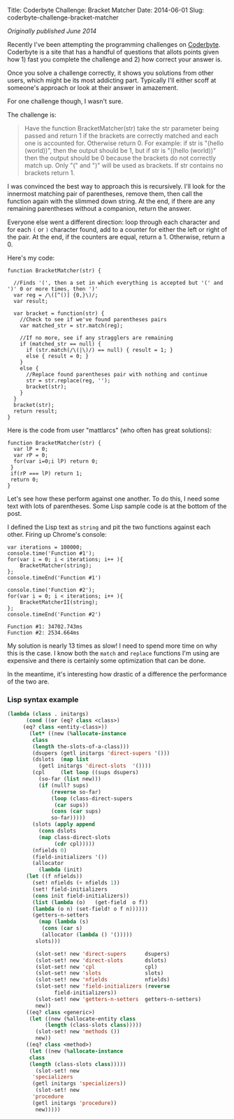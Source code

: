 Title: Coderbyte Challenge: Bracket Matcher
Date: 2014-06-01
Slug: coderbyte-challenge-bracket-matcher


*Originally published June 2014*

Recently I've been attempting the programming challenges on [Coderbyte](https://coderbyte.com/CodingArea/Challenges/). Coderbyte is a site that has a handful of questions that allots points given how 1) fast you complete the challenge and 2) how correct your answer is.

Once you solve a challenge correctly, it shows you solutions from other users, which might be its most addicting part. Typically I'll either scoff at someone's approach or look at their answer in amazement.

For one challenge though, I wasn't sure.

The challenge is:


> 
> Have the function BracketMatcher(str) take the str parameter being passed and return 1 if the brackets are correctly matched and each one is accounted for. Otherwise return 0. For example: if str is "(hello (world))", then the output should be 1, but if str is "((hello (world))" then the output should be 0 because the brackets do not correctly match up. Only "(" and ")" will be used as brackets. If str contains no brackets return 1.
> 

I was convinced the best way to approach this is recursively. I'll look for the innermost matching pair of parentheses, remove them, then call the function again with the slimmed down string. At the end, if there are any remaining parentheses without a companion, return the answer.

Everyone else went a different direction: loop through each character and for each `(` or `)` character found, add to a counter for either the left or right of the pair. At the end, if the counters are equal, return a 1. Otherwise, return a 0.

Here's my code:


```
function BracketMatcher(str) {

  //Finds '(', then a set in which everything is accepted but '(' and ')' 0 or more times, then ')' 
  var reg = /\([^()] {0,}\)/;
  var result;

  var bracket = function(str) {
    //Check to see if we've found parentheses pairs
    var matched_str = str.match(reg);

    //If no more, see if any stragglers are remaining
    if (matched_str == null) {
      if (str.match(/\(|\)/) == null) { result = 1; }
      else { result = 0; }
    }
    else {
      //Replace found parentheses pair with nothing and continue
      str = str.replace(reg, '');
      bracket(str);
    }
  }
  bracket(str);
  return result; 
}
```

Here is the code from user "mattlarcs" (who often has great solutions):


```
function BracketMatcher(str) { 
  var lP = 0;
  var rP = 0;
  for(var i=0;i lP) return 0;
 }
 if(rP === lP) return 1;
 return 0;
}
```

Let's see how these perform against one another. To do this, I need some text with lots of parentheses. Some Lisp sample code is at the bottom of the post.


I defined the Lisp text as `string` and pit the two functions against each other. Firing up Chrome's console:


```
var iterations = 100000;
console.time('Function #1');
for(var i = 0; i < iterations; i++ ){
    BracketMatcher(string);
};
console.timeEnd('Function #1')

console.time('Function #2');
for(var i = 0; i < iterations; i++ ){
    BracketMatcherII(string);
};
console.timeEnd('Function #2')

Function #1: 34702.743ms
Function #2: 2534.664ms
```

My solution is nearly 13 times as slow! I need to spend more time on why this is the case. I know both the `match` and `replace` functions I'm using are expensive and there is certainly some optimization that can be done.


In the meantime, it's interesting how drastic of a difference the performance of the two are.



### Lisp syntax example

```lisp
(lambda (class . initargs)
      (cond ((or (eq? class <class>)
     (eq? class <entity-class>))
       (let* ((new (%allocate-instance
        class
        (length the-slots-of-a-class)))
        (dsupers (getl initargs 'direct-supers '()))
        (dslots  (map list
          (getl initargs 'direct-slots  '())))
        (cpl     (let loop ((sups dsupers)
          (so-far (list new)))
          (if (null? sups)
              (reverse so-far)
              (loop (class-direct-supers
               (car sups))
              (cons (car sups)
              so-far)))))
        (slots (apply append
          (cons dslots
          (map class-direct-slots
               (cdr cpl)))))
        (nfields 0)
        (field-initializers '())
        (allocator
          (lambda (init)
      (let ((f nfields))
        (set! nfields (+ nfields 1))
        (set! field-initializers
        (cons init field-initializers))
        (list (lambda (o)   (get-field  o f))
        (lambda (o n) (set-field! o f n))))))
        (getters-n-setters
          (map (lambda (s)
           (cons (car s)
           (allocator (lambda () '()))))
         slots)))

         (slot-set! new 'direct-supers      dsupers)
         (slot-set! new 'direct-slots       dslots)
         (slot-set! new 'cpl                cpl)
         (slot-set! new 'slots              slots)
         (slot-set! new 'nfields            nfields)
         (slot-set! new 'field-initializers (reverse
               field-initializers))
         (slot-set! new 'getters-n-setters  getters-n-setters)
         new))
      ((eq? class <generic>)
       (let ((new (%allocate-entity class
            (length (class-slots class)))))
         (slot-set! new 'methods ())
         new))
      ((eq? class <method>)
       (let ((new (%allocate-instance
       class
       (length (class-slots class)))))
         (slot-set! new
        'specializers
        (getl initargs 'specializers))
         (slot-set! new
        'procedure
        (getl initargs 'procedure))
         new)))))
```



